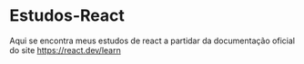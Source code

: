 # Estudos-React
 Aqui se encontra meus estudos de react a partidar da documentação oficial do site https://react.dev/learn
